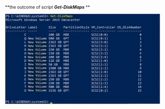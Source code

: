 **the outcome of script ***Get-DiskMaps*** **

![alt text](https://github.com/MohamedAbdelhalem/dbatools/blob/main/Get-DiskMaps.gif)


